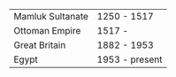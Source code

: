 |||
|---|---|
| Mamluk Sultanate | 1250 - 1517 |
| Ottoman Empire | 1517 - | 
| Great Britain | 1882 - 1953 | 
| Egypt | 1953 - present |

